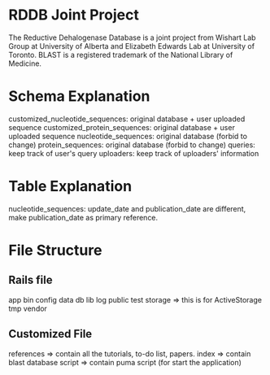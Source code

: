 # RDDB Joint Project
The Reductive Dehalogenase Database is a joint project from Wishart Lab Group at University of Alberta and Elizabeth Edwards Lab at University of Toronto. BLAST is a registered trademark of the National Library of Medicine.

# Schema Explanation
customized_nucleotide_sequences: original database + user uploaded sequence
customized_protein_sequences: original database + user uploaded sequence
nucleotide_sequences: original database (forbid to change)
protein_sequences: original database (forbid to change)
queries: keep track of user's query
uploaders: keep track of uploaders' information

# Table Explanation
nucleotide_sequences: update_date and publication_date are different, make publication_date as primary reference.

# File Structure

## Rails file
app
bin
config
data
db
lib
log
public
test
storage => this is for ActiveStorage
tmp
vendor

## Customized File
references => contain all the tutorials, to-do list, papers.
index => contain blast database
script => contain puma script (for start the application)
